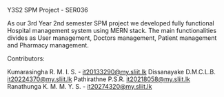 Y3S2 SPM Project - SER036

As our 3rd Year 2nd semester SPM project we developed fully functional Hospital management system using MERN stack. The main functionalities divides as User management, Doctors management, Patient management and Pharmacy management.

Contributors:

Kumarasingha R. M. I. S. - it20133290@my.sliit.lk
Dissanayake D.M.C.L.B. it20224370@my.sliit.lk
Pathirathne P.S.R. it20218058@my.sliit.lk
Ranathunga K. M. M. Y. S. - it20274320@my.sliit.lk
